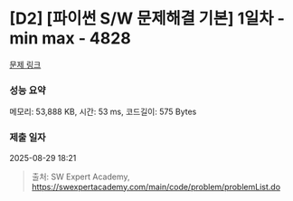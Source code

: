# [D2] [파이썬 S/W 문제해결 기본] 1일차 - min max - 4828 

[문제 링크](https://swexpertacademy.com/main/code/problem/problemDetail.do?contestProbId=AWTLQZwKon4DFAVT) 

### 성능 요약

메모리: 53,888 KB, 시간: 53 ms, 코드길이: 575 Bytes

### 제출 일자

2025-08-29 18:21



> 출처: SW Expert Academy, https://swexpertacademy.com/main/code/problem/problemList.do